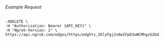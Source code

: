
###### Example Request
```curl \
-XDELETE \
-H "Authorization: Bearer {API_KEY}" \
-H "Ngrok-Version: 2" \
https://api.ngrok.com/edges/https/edghts_2ElyFgj2v6wIFpD3uWCMhgzG2bd
